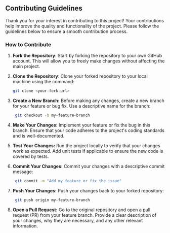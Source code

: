 ## Contributing Guidelines

Thank you for your interest in contributing to this project! Your contributions help improve the quality and functionality of the project. Please follow the guidelines below to ensure a smooth contribution process.

### How to Contribute

1. **Fork the Repository**: Start by forking the repository to your own GitHub account. This will allow you to freely make changes without affecting the main project.

2. **Clone the Repository**: Clone your forked repository to your local machine using the command:
   ```bash
   git clone <your-fork-url>

3. **Create a New Branch:** Before making any changes, create a new branch for your feature or bug fix. Use a descriptive name for the branch:

   ```bash
    git checkout -b my-feature-branch

4. **Make Your Changes:** Implement your feature or fix the bug in this branch. Ensure that your code adheres to the project's coding standards and is well-documented.

5. **Test Your Changes:** Run the project locally to verify that your changes work as expected. Add unit tests if applicable to ensure the new code is covered by tests.

6. **Commit Your Changes:** Commit your changes with a descriptive commit message:

   ```bash
    git commit -m "Add my feature or fix the issue"

7. **Push Your Changes:** Push your changes back to your forked repository:

   ```bash
    git push origin my-feature-branch
8. **Open a Pull Request:** Go to the original repository and open a pull request (PR) from your feature branch. Provide a clear description of your changes, why they are necessary, and any other relevant information.

